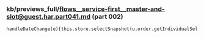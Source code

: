### kb/previews_full/flows__service-first__master-and-slot@guest.har.part041.md (part 002)

```md
handleDateChange(e){this.store.selectSnapshot(u.order.getIndividualSel
```

```
